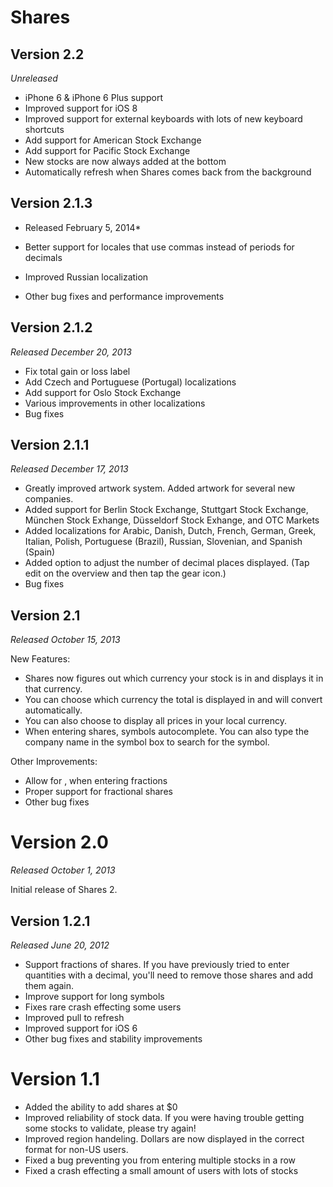 # Shares

## Version 2.2

*Unreleased*

* iPhone 6 & iPhone 6 Plus support
* Improved support for iOS 8
* Improved support for external keyboards with lots of new keyboard shortcuts
* Add support for American Stock Exchange
* Add support for Pacific Stock Exchange
* New stocks are now always added at the bottom
* Automatically refresh when Shares comes back from the background


## Version 2.1.3

* Released February 5, 2014*

* Better support for locales that use commas instead of periods for decimals
* Improved Russian localization
* Other bug fixes and performance improvements

## Version 2.1.2

*Released December 20, 2013*

* Fix total gain or loss label
* Add Czech and Portuguese (Portugal) localizations
* Add support for Oslo Stock Exchange
* Various improvements in other localizations
* Bug fixes

## Version 2.1.1

*Released December 17, 2013*

* Greatly improved artwork system. Added artwork for several new companies.
* Added support for Berlin Stock Exchange, Stuttgart Stock Exchange, München Stock Exhange, Düsseldorf Stock Exhange, and OTC Markets
* Added localizations for Arabic, Danish, Dutch, French, German, Greek, Italian, Polish, Portuguese (Brazil), Russian, Slovenian, and Spanish (Spain)
* Added option to adjust the number of decimal places displayed. (Tap edit on the overview and then tap the gear icon.)
* Bug fixes


## Version 2.1

*Released October 15, 2013*

New Features:

* Shares now figures out which currency your stock is in and displays it in that currency.
* You can choose which currency the total is displayed in and will convert automatically.
* You can also choose to display all prices in your local currency.
* When entering shares, symbols autocomplete. You can also type the company name in the symbol box to search for the symbol.

Other Improvements:

* Allow for , when entering fractions
* Proper support for fractional shares
* Other bug fixes


# Version 2.0

*Released October 1, 2013*

Initial release of Shares 2.


## Version 1.2.1

*Released June 20, 2012*

* Support fractions of shares. If you have previously tried to enter quantities with a decimal, you'll need to remove those shares and add them again.
* Improve support for long symbols
* Fixes rare crash effecting some users
* Improved pull to refresh
* Improved support for iOS 6
* Other bug fixes and stability improvements


# Version 1.1

* Added the ability to add shares at $0
* Improved reliability of stock data. If you were having trouble getting some stocks to validate, please try again!
* Improved region handeling. Dollars are now displayed in the correct format for non-US users.
* Fixed a bug preventing you from entering multiple stocks in a row
* Fixed a crash effecting a small amount of users with lots of stocks
